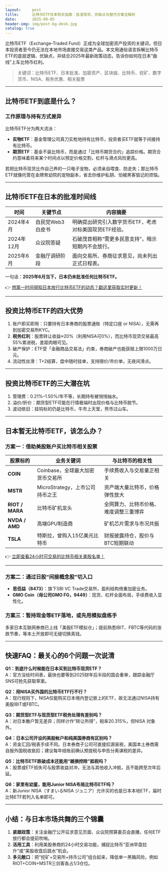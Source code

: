 ```yaml
---
layout:     post
title:      比特币ETF日本购买指南：批准现状、优缺点与替代方案全解析
date:       2025-09-05
header-img: img/post-bg-desk.jpg
catalog: true
---
```


比特币ETF（Exchange-Traded Fund）正成为全球加密资产投资的关键词，但日本投资者至今仍无法在本地市场直接交易这类产品。本文用通俗语言拆解比特币ETF的底层逻辑、优缺点，并结合2025年最新政策动态，告诉你如何在日本“曲线”上车比特币红利。

> 关键词：比特币ETF、日本批准、加密资产、区块链、比特币、挖矿、数字货币、NISA、税务优惠、相关股票

---

## 比特币ETF到底是什么？

### 工作原理与持有方式差异

比特币ETF分为两大流派：  
- **实物ETF**：基金管理公司真刀实枪地持有比特币，投资者买ETF就等于间接持有比特币。  
- **期货ETF**：基金不装比特币，而是通过「比特币期货合约」追踪价格。期货合约意味着将来某个时间点以预定价格交割，杠杆与滑点风险更高。

若把比特币现货比作自己养的一只电子宠物，必须亲自喂食、防走失；那比特币ETF就像托管在金牌育幼院的宠物副本，省去你维护私钥、怕被黑客惦记的烦恼。

---

## 比特币ETF在日本的批准时间线

| 时间 | 关键节点 | 内容摘要 |
| --- | --- | --- |
| 2024年4月 | 自民党Web3白皮书 | 明确提出研究引入数字货币ETF，考虑对标美国现货ETF经验。 |
| 2024年12月 | 众议院答疑 | 石破茂首相称“需更多民意支持”，暗示短期内不会放行。 |
| 2025年6月 | 金融厅调研阶段 | 面向交易所、券商征求意见，尚未列出正式日程表。 |

一句话：**2025年6月当下，日本仍未批准任何比特币ETF。**

👉 [想第一时间得知日本放行比特币ETF的动态？戳这里获取实时更新！](https://okxdog.com/)

---

## 投资比特币ETF的四大优势

1. 账户即买即用：只要持有日本券商的股票通账（特定口座 or NISA），无需再到加密交易所KYC。  
2. **税务红利**：股票转让收益≈20%（利用NISA可0%），而比特币现货交易最高55%累进税，差距肉眼可见。  
3. 破产保护：ETF受「金融商品交易法」约束，券商破产也能获赔上限1000万日元。  
4. 流动性丝滑：T+2结算，盘中随时挂单，支持限价/市价单，无夜间滑点。

---

## 投资比特币ETF的三大潜在坑

1. 管理费：0.21%–1.50%/年不等，长期持有被悄悄抽水。  
2. 溢价/折价：期货型ETF可能在行情极端时出现价格与比特币脱节。  
3. 波动依旧：挂钩标的仍是比特币，牛市上天堂，熊市过山车。

---

## 日本暂无比特币ETF，该怎么办？

### 方案一：借助美股账户买比特币相关股票

| 股票标的 | 业务关键词 | 与比特币的相关性 |
|---|---|---|
| **COIN** | Coinbase，全球最大加密货币交易所 | 手续费收入与交易量正相关 |
| **MSTR** | MicroStrategy，上市公司持币之王 | 资产端大量比特币，价格弹性放大 |
| **RIOT / MARA** | 比特币矿机龙头 | 全网算力、比特币价格、难度调整三重博弈 |
| **NVDA / AMD** | 高端GPU制造商 | 矿机芯片需求与市况共振 |
| **TSLA** | 特斯拉，曾购入15亿美元比特币 | 财报披露持仓，股价与BTC短期联动 |

👉 [立即查看24小时可交易的比特币相关美股名单！](https://okxdog.com/)

---

### 方案二：通过日股“间接概念股”切入口

- **思佰益（8473）**：旗下SBI VC Trade交易所，盈利结构倚重加密业务。  
- **GMO Coin（母公司GMO FG，9449）**：现货、杠杆全面布局，手续费收入显性化。  

### 方案三：暂持现金等ETF落地，或先用模拟盘练手

多家日本互联网券商已上线「美股ETF模拟仓」；提前熟悉IBIT、FBTC等代码的涨跌节奏，等本土开放即可无缝切换真钱。

---

## 快速FAQ：最关心的6个问题一次说清

**Q1：到底什么时候能在日本买到比特币现货ETF？**  
A：官方没给时间表，最快也要等到2025财年后半段的国会重审，跟踪金融厅SNS可抢先获取草案。

**Q2：用NISA买外国的比特币ETF行不行？**  
A：现行规则下，NISA仅能购买日本境内登记册上的ETF，故无法通过NISA持有美股IBIT或FBTC。

**Q3：期货型ETF与现货型ETF税务处理有差别吗？**  
A：对日本散户暂无差异；同样计作“转让所得”，税率20.315%，但NISA 対象外。

**Q4：日本公司开设的美股帐户和纯美国券商有区别吗？**  
A：资金汇回/税表手续不同。日本券商子公司可直接扣源泉税，美国本土券商需自报外国税收抵扣；建议每年结账前确认预提税与申告分离课税的差异。

**Q5：比特币ETF跌破成本还能用“雑損控除”抵税吗？**  
A：股票或ETF损失可与股票收益对冲，无法与其他收入冲抵，且不能跨至次年后延。

**Q6：家里有幼童，能用Junior NISA布局比特币ETF吗？**  
A：新Junior NISA（すまいるNISA ジュニア）允许买的也是日本本地ETF，届时比特ETF若列入名单即可。

---

## 小结：与日本市场共舞的三个锦囊

1. **紧跟政策**：关注金融厅公开征求意见页面、众议院预算委员会直播，任何ETF放行都会提前吹哨。  
2. **活用工具**：利用美股券商的24小时交易功能，捕捉比特币“亚洲早盘拉升”或“美股收盘后跳水”机会。  
3. **多元敞口**：把“挖矿+交易所+持币公司”组合起来，降低单一黑箱风险，例如RIOT+COIN+MSTR三剑客各占1/3仓位。